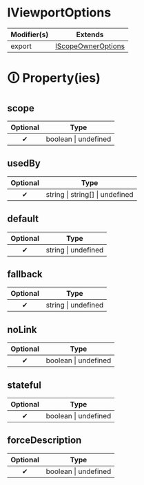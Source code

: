 # IViewportOptions

| Modifier(s)                            | Extends                                    |
|----------------------------------------|--------------------------------------------|
| export | [IScopeOwnerOptions](https://hamedfathi.gitbook.io/aurelia-2-doc-api/router/interface/scope/iscopeowneroptions) |

# &#128712; Property(ies)

## scope

| Optional                           | Type                         |
|:----------------------------------:|------------------------------|
| ✔ | boolean &#124; undefined |

## usedBy

| Optional                           | Type                         |
|:----------------------------------:|------------------------------|
| ✔ | string &#124; string[] &#124; undefined |

## default

| Optional                           | Type                         |
|:----------------------------------:|------------------------------|
| ✔ | string &#124; undefined |

## fallback

| Optional                           | Type                         |
|:----------------------------------:|------------------------------|
| ✔ | string &#124; undefined |

## noLink

| Optional                           | Type                         |
|:----------------------------------:|------------------------------|
| ✔ | boolean &#124; undefined |

## stateful

| Optional                           | Type                         |
|:----------------------------------:|------------------------------|
| ✔ | boolean &#124; undefined |

## forceDescription

| Optional                           | Type                         |
|:----------------------------------:|------------------------------|
| ✔ | boolean &#124; undefined |